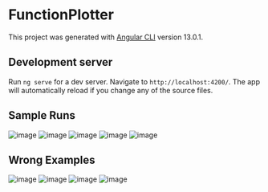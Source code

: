 # FunctionPlotter

This project was generated with [Angular CLI](https://github.com/angular/angular-cli) version 13.0.1.

## Development server

Run `ng serve` for a dev server. Navigate to `http://localhost:4200/`. The app will automatically reload if you change any of the source files.

## Sample Runs
![image](https://user-images.githubusercontent.com/73740339/166318248-c47c3c76-b63a-4bcf-9f8b-eb743bbeddb6.png)
![image](https://user-images.githubusercontent.com/73740339/166318509-b5aae662-4e29-40bd-a3e1-15c355afbf26.png)
![image](https://user-images.githubusercontent.com/73740339/166319178-d3e1a6bf-b692-4dbe-b210-78575ae7cfa2.png)
![image](https://user-images.githubusercontent.com/73740339/166319382-7636bf25-022a-4143-86f1-350269326922.png)
![image](https://user-images.githubusercontent.com/73740339/166319733-9bcd571e-0339-4572-ae49-36d0dbd63306.png)


## Wrong Examples
![image](https://user-images.githubusercontent.com/73740339/166319841-edbc8457-9800-4deb-be6e-15c2d2561bb2.png)
![image](https://user-images.githubusercontent.com/73740339/166319944-afb72701-1c27-469b-9328-d90cdc190f2d.png)
![image](https://user-images.githubusercontent.com/73740339/166320060-be25fed1-5bd5-49f3-8547-98bedb279938.png)
![image](https://user-images.githubusercontent.com/73740339/166320721-68b420d4-1b2e-4bb6-b0bb-97b22111c810.png)


